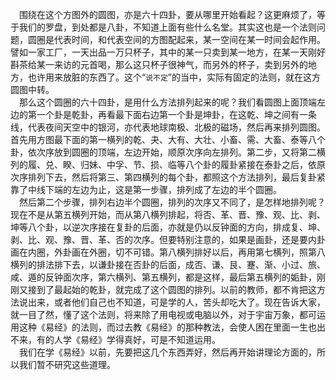 &emsp;围绕在这个方图外的圆图，亦是六十四卦，要从哪里开始看起？这更麻烦了，等于我们的罗盘，到处都是八卦，不知道上面有些什么名堂。其实这也是一个法则问题，圆圈是代表时间，和代表空间的方图配起来，某一空间在某一时间会起作用。譬如一家工厂，一天出品一万只杯子，其中的某一只卖到某一地方，在某一天刚好斟茶给某一来访的元首喝，那么这只杯子很神气，而另外的杯子，卖到另外的地方，也许用来放脏的东西了。这个“``说不定``”的当中，实际有固定的法则，就在这方圆图中转。<br>&emsp;那么这个圆圈的六十四卦，是用什么方法排列起来的呢？我们看圆图上面顶端左边的第一个卦是乾卦，再看最下面右边第一个卦是坤卦，在这乾、坤之间有一条线，代表夜间天空中的银河，亦代表地球南极、北极的磁场，然后再来排列圆图。首先用方图最下面的第一横列的乾、夬、大有、大壮、小畜、需、大畜、泰等八个卦，依次序放到圆圈的顶端，左边开始，顺原次序向左排列。第二步，又将第二横列的履、兑、睽、归妹、中孚、节、损、临等八个卦的履卦紧接在泰卦之后，依原次序排列下去，然后将第三、第四横列的每个卦，都照这个方法排列，最后复卦紧靠了中线下端的左边为止，这是第一步骤，排列成了左边的半个圆圈。<br>&emsp;然后第二个步骤，排列右边半个圆圈，排列的次序又不同了，是怎样地排列呢？现在不是从第五横列开始，而从第八横列排起，将否、革、晋、豫、观、比、剥、坤等八个卦，以逆次序接在复卦的后面，亦就是仍以反钟面的方向，排成复、坤、剥、比、观、豫、晋、革、否的次序。但要特别注意的，如果是画卦，还是要内卦画在内圈，外卦画在外圈，切不可错。第八横列排好以后，再用第七横列，照第八横列的排法排下去，以谦卦接在否卦的后面，成否、谦、艮、蹇、渐、小过、旅、咸、遁的反钟面次序，第六横列、第五横列，都是这样，最后第五横列的姤卦，刚刚又接到了最起始的乾卦，就完成了这个圆图的排列。以前的教师，都不肯把这方法说出来，或者他们自己也不知道，可是学的人，苦头却吃大了。现在告诉大家，就一目了然，懂了这个法则，将来除了用电视或电脑以外，对于宇宙万象，都可运用这种《易经》的法则，而过去教《易经》的那种教法，会使人困在里面一生也出不来，有的人学《易经》学得真好，可是不知道运用。<br>&emsp;我们在学《易经》以前，先要把这几个东西弄好，然后再开始讲理论方面的，所以我们暂不研究这些道理。<br>